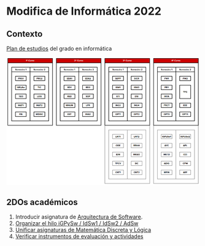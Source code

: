 #  Modifica de Informática 2022

## Contexto

[Plan de estudios](https://www.uneatlantico.es/escuela-politecnica-superior/estudios-grado-oficial-en-ingenieria-informatica) del grado en informática

![](./images/mapaGradoInformatica.png)


## 2DOs académicos

1. Introducir asignatura de [Arquitectura de Software](./AdSw.md).
1. [Organizar el hilo iGPySw / IdSw1 / IdSw2 / AdSw](./organizarHilo.md)
1. [Unificar asignaturas de Matemática Discreta y Lógica](./unificarMDisLog.md)
1. [Verificar instrumentos de evaluación y actividades](./evaluacionesInformatica.md)

